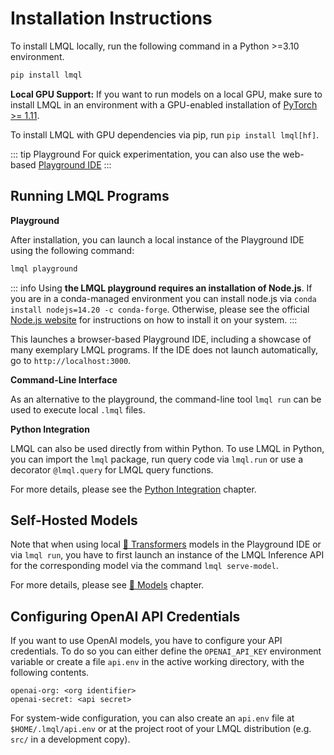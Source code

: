 # Installation Instructions

To install LMQL locally, run the following command in a Python >=3.10 environment.

```bash
pip install lmql
```

**Local GPU Support:** If you want to run models on a local GPU, make sure to install LMQL in an environment with a GPU-enabled installation of [PyTorch >= 1.11](https://pytorch.org/get-started/locally/). 

To install LMQL with GPU dependencies via pip, run `pip install lmql[hf]`.

::: tip Playground
For quick experimentation, you can also use the web-based [Playground IDE](https://lmql.ai/playground)
:::

## Running LMQL Programs

**Playground**

After installation, you can launch a local instance of the Playground IDE using the following command:

```bash
lmql playground
```

::: info
Using **the LMQL playground requires an installation of Node.js**. If you are in a conda-managed environment you can install node.js via `conda install nodejs=14.20 -c conda-forge`. Otherwise, please see the official [Node.js website](https://nodejs.org/en/download/) for instructions on how to install it on your system.
:::

This launches a browser-based Playground IDE, including a showcase of many exemplary LMQL programs. If the IDE does not launch automatically, go to `http://localhost:3000`.

**Command-Line Interface**

As an alternative to the playground, the command-line tool `lmql run` can be used to execute local `.lmql` files.

**Python Integration**

LMQL can also be used directly from within Python. To use LMQL in Python, you can import the `lmql` package, run query code via `lmql.run` or use a decorator `@lmql.query` for LMQL query functions.

For more details, please see the [Python Integration](./lib/python.html) chapter.

## Self-Hosted Models

Note that when using local [🤗 Transformers](https://huggingface.co/transformers) models in the Playground IDE or via `lmql run`, you have to first launch an instance of the LMQL Inference API for the corresponding model via the command `lmql serve-model`. 

For more details, please see [🤗 Models](./models/hf.html) chapter.

## Configuring OpenAI API Credentials

If you want to use OpenAI models, you have to configure your API credentials. To do so you can either define the `OPENAI_API_KEY` environment variable or create a file `api.env` in the active working directory, with the following contents.

```
openai-org: <org identifier>
openai-secret: <api secret>
```

For system-wide configuration, you can also create an `api.env` file at `$HOME/.lmql/api.env` or at the project root of your LMQL distribution (e.g. `src/` in a development copy).
